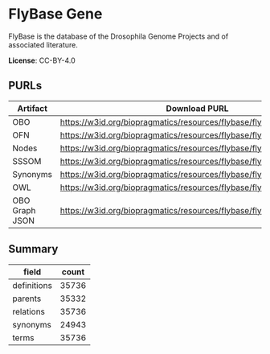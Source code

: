 # FlyBase Gene

FlyBase is the database of the Drosophila Genome Projects and of associated literature.

**License**: CC-BY-4.0

## PURLs

| Artifact       | Download PURL                                                         | Latest Versioned Download PURL                                                |
|----------------|-----------------------------------------------------------------------|-------------------------------------------------------------------------------|
| OBO            | https://w3id.org/biopragmatics/resources/flybase/flybase.obo          | https://w3id.org/biopragmatics/resources/flybase/2025_01/flybase.obo          |
| OFN            | https://w3id.org/biopragmatics/resources/flybase/flybase.ofn          | https://w3id.org/biopragmatics/resources/flybase/2025_01/flybase.ofn          |
| Nodes          | https://w3id.org/biopragmatics/resources/flybase/flybase.tsv          | https://w3id.org/biopragmatics/resources/flybase/2025_01/flybase.tsv          |
| SSSOM          | https://w3id.org/biopragmatics/resources/flybase/flybase.sssom.tsv    | https://w3id.org/biopragmatics/resources/flybase/2025_01/flybase.sssom.tsv    |
| Synonyms       | https://w3id.org/biopragmatics/resources/flybase/flybase.synonyms.tsv | https://w3id.org/biopragmatics/resources/flybase/2025_01/flybase.synonyms.tsv |
| OWL            | https://w3id.org/biopragmatics/resources/flybase/flybase.owl          | https://w3id.org/biopragmatics/resources/flybase/2025_01/flybase.owl          |
| OBO Graph JSON | https://w3id.org/biopragmatics/resources/flybase/flybase.json         | https://w3id.org/biopragmatics/resources/flybase/2025_01/flybase.json         |

## Summary

| field       |   count |
|-------------|---------|
| definitions |   35736 |
| parents     |   35332 |
| relations   |   35736 |
| synonyms    |   24943 |
| terms       |   35736 |
